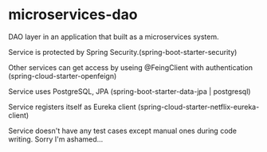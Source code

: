 # microservices-dao
DAO layer in an application that built as a microservices system.

Service is protected by Spring Security.(spring-boot-starter-security)

Other services can get access by useing @FeingClient with authentication (spring-cloud-starter-openfeign)

Service uses PostgreSQL, JPA (spring-boot-starter-data-jpa | postgresql)

Service registers itself as Eureka client (spring-cloud-starter-netflix-eureka-client)

Service doesn't have any test cases except manual ones during code writing. Sorry I'm ashamed...
